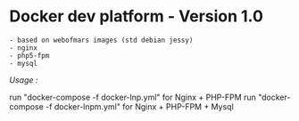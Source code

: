 Docker dev platform - Version 1.0
=============================================================

	- based on webofmars images (std debian jessy)
	- nginx
    - php5-fpm
	- mysql


*Usage :*

run "docker-compose -f docker-lnp.yml" for Nginx + PHP-FPM
run "docker-compose -f docker-lnpm.yml" for Nginx + PHP-FPM + Mysql
